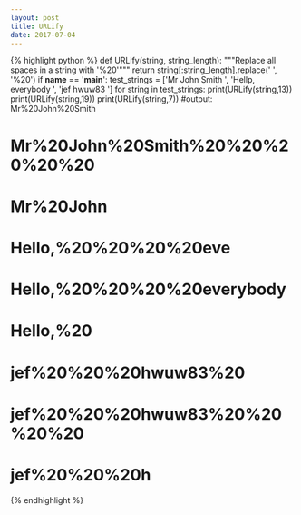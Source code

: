 ```yaml
---
layout: post
title: URLify
date: 2017-07-04
---
```

{% highlight python %}
def URLify(string, string_length):
	"""Replace all spaces in a string with '%20'"""
    return string[:string_length].replace(' ', '%20')
if __name__ == '__main__':
    test_strings = ['Mr John Smith    ',
                    'Hellp,    everybody   ',
                    'jef   hwuw83    ']
    for string in test_strings:
        print(URLify(string,13))
        print(URLify(string,19))
        print(URLify(string,7)) 
#output: Mr%20John%20Smith
#        Mr%20John%20Smith%20%20%20%20%20
#        Mr%20John
#        Hello,%20%20%20%20eve
#        Hello,%20%20%20%20everybody
#        Hello,%20
#        jef%20%20%20hwuw83%20
#        jef%20%20%20hwuw83%20%20%20%20
#        jef%20%20%20h                        
{% endhighlight %}